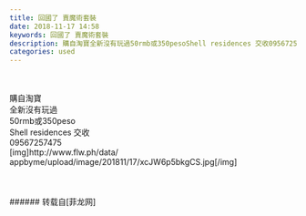 ```yaml
---
title: 回國了 賣魔術套裝
date: 2018-11-17 14:58
keywords: 回國了 賣魔術套裝
description: 購自淘寶全新沒有玩過50rmb或350pesoShell residences 交收09567257475[img]http://www.flw.ph/data/appbyme/upload/image/201811/17/xcJW6p5bkgCS.jpg[/img]
categories: used
---
```

<td class="t_f" id="postmessage_2297638">

<br/>
<br/>
購自淘寶<br/>
全新沒有玩過<br/>
50rmb或350peso<br/>
Shell residences 交收<br/>
09567257475<br/>
[img]http://www.flw.ph/data/<br/>
appbyme/upload/image/201811/17/xcJW6p5bkgCS.jpg[/img]<br/>
<br/>
<img alt="" border="0" class="zoom" data-cf-modified-f8d7e345f75c9c8ed1f4bf62-="" file="http://www.flw.ph/data/appbyme/upload/image/201811/17/kbIrkuLpDOgQ.jpg" id="aimg_rTPgR" lazyloadthumb="1" onclick="" onmouseover="" src="http://www.flw.ph/data/appbyme/upload/image/201811/17/kbIrkuLpDOgQ.jpg"/><br/>
<br/>
<img alt="" border="0" class="zoom" data-cf-modified-f8d7e345f75c9c8ed1f4bf62-="" file="http://www.flw.ph/data/appbyme/upload/image/201811/17/HXKs7NqNK8o4.jpg" id="aimg_KzYFy" lazyloadthumb="1" onclick="" onmouseover="" src="http://www.flw.ph/data/appbyme/upload/image/201811/17/HXKs7NqNK8o4.jpg"/><br/>
<br/>
</td>
###### 转载自[菲龙网]
